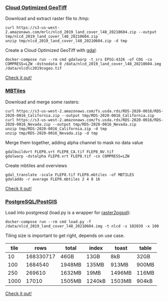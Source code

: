 ### [Cloud Optimized GeoTiff](https://www.cogeo.org/)

Download and extract raster file to /tmp:

    curl https://s3-us-west-2.amazonaws.com/mrlc/nlcd_2019_land_cover_l48_20210604.zip --output tmp/nlcd_2019_land_cover_l48_20210604.zip
    unzip tmp/nlcd_2019_land_cover_l48_20210604.zip -d tmp

Create a Cloud Optimized GeoTiff with [gdal](https://gdal.org/):

    docker-compose run --rm cmd gdalwarp -t_srs EPSG:4326 -of COG -co COMPRESS=LZW -dstnodata 0 /data/nlcd_2019_land_cover_l48_20210604.img /data/nlcdlc2019cogeo.tif

[Check it out!](http://localhost:8080/index.html)

### [MBTiles](https://docs.mapbox.com/help/glossary/mbtiles/)

Download and merge some rasters:

    curl https://s3-us-west-2.amazonaws.com/fs.usda.rds/RDS-2020-0016/RDS-2020-0016_California.zip --output tmp/RDS-2020-0016_California.zip
    curl https://s3-us-west-2.amazonaws.com/fs.usda.rds/RDS-2020-0016/RDS-2020-0016_Nevada.zip --output tmp/RDS-2020-0016_Nevada.zip
    unzip tmp/RDS-2020-0016_California.zip -d tmp
    unzip tmp/RDS-2020-0016_Nevada.zip -d tmp

Merge them together, adding alpha channel to mask no data value

    gdalbuildvrt FLEP8.vrt FLEP8_CA.tif FLEP8_NV.tif
    gdalwarp -dstalpha FLEP8.vrt FLEP8.tif -co COMPRESS=LZW

Create mbtiles and overviews

    gdal_translate -scale FLEP8.tif FLEP8.mbtiles -of MBTILES
    gdaladdo -r average FLEP8.mbtiles 2 4 8 16

[Check it out!](http://localhost/services/FLEP8/map)

### [PostgreSQL/PostGIS](https://postgis.net/)

Load into postgresql (load.py is a wrapper for [raster2pgsql](https://postgis.net/docs/using_raster_dataman.html#RT_Raster_Loader)):

    docker-compose run --rm cmd load.py -f /data/nlcd_2019_land_cover_l48_20210604.img -t nlcd -s 102039 -x 100

Tiling size is important to get right, depends on use case.

|tile|rows|total|index|toast|table|
|----|----|-----|-----|-----|-----|
|10|168330717|46GB|13GB|8kB|32GB|
|100|1684540|1948MB|135MB|913MB|900MB|
|250|269610|1632MB|19MB|1496MB|116MB|
|1000|17010|1505MB|1240kB|1503MB|904kB|


[Check it out!](http://localhost:8888/public.nlcd.html)